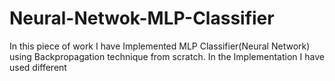 # Neural-Netwok-MLP-Classifier
In this piece of work I have Implemented MLP Classifier(Neural Network) using Backpropagation technique from scratch. In the Implementation I have used different
